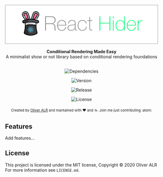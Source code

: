 ![react-hider](logo/react-hider-logo.jpg)

<div align="center"><strong>Conditional Rendering Made Easy</strong></div>
<div align="center">A minimalist show or not library based on conditional rendering foundations</div>

<br />

<div align="center">
<!-- Badges -->

![Dependencies](https://img.shields.io/badge/dependencies-up%20to%20date-success)

![Version](https://img.shields.io/github/v/release/facebook/react?logo=react)

![Release](https://img.shields.io/badge/release-v0.1.1-success)

![License](https://img.shields.io/npm/l/react?color=blue)
</div>

<div align="center">
    <sub>Created by <a href="https://twitter.com/theoliveralr">Oliver ALR</a> and mantained with ❤️ and ☕️. Join me just contributing :atom:</sub>
</div>

## Features

<p>Add features...</p>

## License

This project is licensed under the MIT license, Copyright © 2020 Oliver ALR
For more information see `LICENSE.md`.
